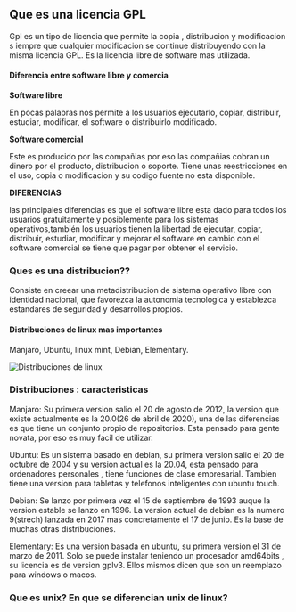 ## Que es una licencia GPL
Gpl es un tipo de licencia que permite la copia , distribucion y modificacion s iempre que cualquier  modificacion se continue distribuyendo con la misma licencia GPL.  Es la licencia libre de software mas utilizada.

#### Diferencia entre software libre y comercia

**Software libre**

En pocas palabras nos permite  a los usuarios  ejecutarlo, copiar, distribuir, estudiar, modificar, el software o distribuirlo modificado.

**Software comercial**

Este es producido por las compañias por eso las compañias cobran un dinero por el producto, distribucion o soporte.  Tiene unas reestricciones en el uso, copia o modificacion  y su codigo fuente no esta disponible.

**DIFERENCIAS**


las principales diferencias es que el software libre esta dado para todos los usuarios gratuitamente y posiblemente para los sistemas operativos,también los usuarios tienen la libertad de ejecutar, copiar, distribuir, estudiar, modificar y mejorar el software en cambio con el software comercial se tiene que pagar por obtener el servicio.

### Ques es una distribucion??

Consiste en creear una  metadistribucion de sistema operativo libre con identidad nacional, que favorezca la autonomia tecnologica y establezca estandares de seguridad y desarrollos propios.

#### Distribuciones de linux mas importantes

Manjaro, Ubuntu, linux mint, Debian,  Elementary.

![Distribuciones de linux](https://softwarelibreecuador.files.wordpress.com/2013/04/distros.png)

### Distribuciones : caracteristicas

Manjaro: Su primera version salio el 20 de agosto de 2012, la version que existe actualmente es la 20.0(26 de abril de 2020), una de las diferencias es que tiene un conjunto propio de repositorios. Esta pensado para gente novata, por eso es muy facil de utilizar.

Ubuntu: Es un sistema basado en debian, su primera version  salio el 20 de octubre de 2004 y su version actual es la  20.04,  esta pensado para ordenadores personales , tiene funciones de clase empresarial. Tambien tiene una version para tabletas y telefonos inteligentes con ubuntu touch.

Debian: Se lanzo por primera vez el 15 de septiembre de 1993 auque la version estable se lanzo en 1996. La version actual de debian es la  numero 9(strech) lanzada  en 2017 mas concretamente el 17 de junio. Es la base de muchas otras distribuciones.

Elementary:  Es una  version basada  en ubuntu, su primera version el 31 de marzo de 2011. Solo se puede instalar teniendo un procesador amd64bits , su licencia es de version gplv3. Ellos mismos dicen  que son un reemplazo para windows o macos.


### Que es  unix? En que se diferencian unix de linux?
